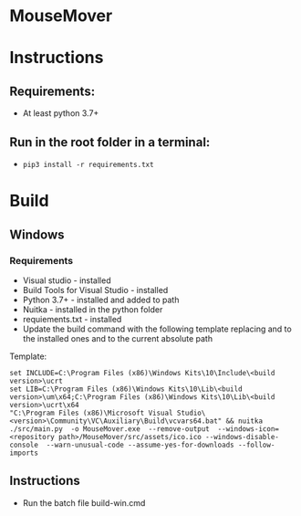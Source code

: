 # MouseMover

# Instructions

## Requirements:

-   At least python 3.7+

## Run in the root folder in a terminal:

-   `pip3 install -r requirements.txt`

# Build

## Windows

### Requirements

-   Visual studio <version> - installed
-   Build Tools for Visual Studio <version> - installed
-   Python 3.7+ - installed and added to path
-   Nuitka - installed in the python folder
-   requiements.txt - installed
-   Update the build command with the following template replacing <version> and <build version> to the installed ones and <repository path> to the current absolute path

Template:

```
set INCLUDE=C:\Program Files (x86)\Windows Kits\10\Include\<build version>\ucrt
set LIB=C:\Program Files (x86)\Windows Kits\10\Lib\<build version>\um\x64;C:\Program Files (x86)\Windows Kits\10\Lib\<build version>\ucrt\x64
"C:\Program Files (x86)\Microsoft Visual Studio\<version>\Community\VC\Auxiliary\Build\vcvars64.bat" && nuitka ./src/main.py  -o MouseMover.exe  --remove-output  --windows-icon=<repository path>/MouseMover/src/assets/ico.ico --windows-disable-console  --warn-unusual-code --assume-yes-for-downloads --follow-imports

```

## Instructions

-   Run the batch file build-win.cmd
